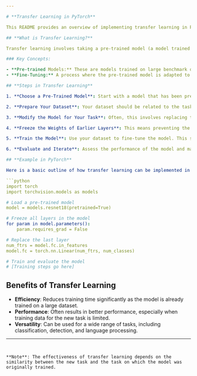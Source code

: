 ```yaml
---

# **Transfer Learning in PyTorch**

This README provides an overview of implementing transfer learning in PyTorch, a powerful deep learning library. Transfer learning is a machine learning technique where a model developed for one task is reused as the starting point for a model on a second task. It is especially popular in deep learning where large neural networks are expensive to train and require vast amounts of data.

## **What is Transfer Learning?**

Transfer learning involves taking a pre-trained model (a model trained on a large dataset) and fine-tuning it with your dataset. This approach is beneficial when you have a limited amount of training data.

### Key Concepts:

- **Pre-trained Models:** These are models trained on large benchmark datasets like ImageNet. They have learned rich feature representations for a wide range of images.
- **Fine-Tuning:** A process where the pre-trained model is adapted to a new, related task.

## **Steps in Transfer Learning**

1. **Choose a Pre-Trained Model**: Start with a model that has been pre-trained on a large dataset. PyTorch offers a range of models like ResNet, VGG, and BERT that can be used for transfer learning.

2. **Prepare Your Dataset**: Your dataset should be related to the task for which the model was originally trained. The more similar the tasks, the more effective the transfer learning is likely to be.

3. **Modify the Model for Your Task**: Often, this involves replacing the final layer(s) of the model with layers suited for your specific task. For instance, changing the final classification layer to match the number of classes in your dataset.

4. **Freeze the Weights of Earlier Layers**: This means preventing the weights of these layers from being updated during training. You typically only train the new layers you've added.

5. **Train the Model**: Use your dataset to fine-tune the model. This step adjusts the weights of the new layers to your specific task.

6. **Evaluate and Iterate**: Assess the performance of the model and make adjustments as needed.

## **Example in PyTorch**

Here is a basic outline of how transfer learning can be implemented in PyTorch:

```python
import torch
import torchvision.models as models

# Load a pre-trained model
model = models.resnet18(pretrained=True)

# Freeze all layers in the model
for param in model.parameters():
    param.requires_grad = False

# Replace the last layer
num_ftrs = model.fc.in_features
model.fc = torch.nn.Linear(num_ftrs, num_classes)

# Train and evaluate the model
# [Training steps go here]
```

## **Benefits of Transfer Learning**

- **Efficiency**: Reduces training time significantly as the model is already trained on a large dataset.
- **Performance**: Often results in better performance, especially when training data for the new task is limited.
- **Versatility**: Can be used for a wide range of tasks, including classification, detection, and language processing.

---
```


**Note**: The effectiveness of transfer learning depends on the similarity between the new task and the task on which the model was originally trained.
